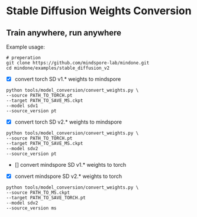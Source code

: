 # Stable Diffusion Weights Conversion

## Train anywhere, run anywhere

Example usage:

```shell
# preperation
git clone https://github.com/mindspore-lab/mindone.git
cd mindone/examples/stable_diffusion_v2
```

- [x] convert torch SD v1.* weights to mindspore

```shell
python tools/model_conversion/convert_weights.py \
--source PATH_TO_TORCH.pt
--target PATH_TO_SAVE_MS.ckpt
--model sdv1
--source_version pt
```

- [x] convert torch SD v2.* weights to mindspore

```shell
python tools/model_conversion/convert_weights.py \
--source PATH_TO_TORCH.pt
--target PATH_TO_SAVE_MS.ckpt
--model sdv2
--source_version pt
```

- [] convert mindspore SD v1.* weights to torch

- [x] convert mindspore SD v2.* weights to torch

```shell
python tools/model_conversion/convert_weights.py \
--source PATH_TO_MS.ckpt
--target PATH_TO_SAVE_TORCH.pt
--model sdv2
--source_version ms
